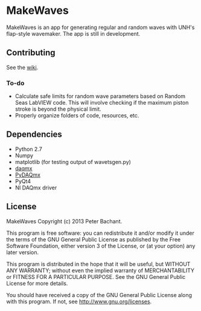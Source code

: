 MakeWaves
=========
MakeWaves is an app for generating regular and random waves with UNH's flap-style wavemaker. The app is still in development.

Contributing
------------

See the [wiki](https://github.com/petebachant/MakeWaves/wiki#wiki-contributing).

### To-do ###
  * Calculate safe limits for random wave parameters based on Random Seas LabVIEW code.
    This will involve checking if the maximum piston stroke is beyond the physical limit.
  * Properly organize folders of code, resources, etc. 

Dependencies
--------
  * Python 2.7
  * Numpy
  * matplotlib (for testing output of wavetsgen.py)
  * [daqmx](http://github.com/petebachant/daqmx.git)
  * [PyDAQmx](http://github.com/clade/PyDAQmx.git)
  * PyQt4
  * NI DAQmx driver

License
-------
MakeWaves Copyright (c) 2013 Peter Bachant.

This program is free software: you can redistribute it and/or modify
it under the terms of the GNU General Public License as published by
the Free Software Foundation, either version 3 of the License, or
(at your option) any later version.

This program is distributed in the hope that it will be useful,
but WITHOUT ANY WARRANTY; without even the implied warranty of
MERCHANTABILITY or FITNESS FOR A PARTICULAR PURPOSE.  See the
GNU General Public License for more details.

You should have received a copy of the GNU General Public License
along with this program. If not, see http://www.gnu.org/licenses.
